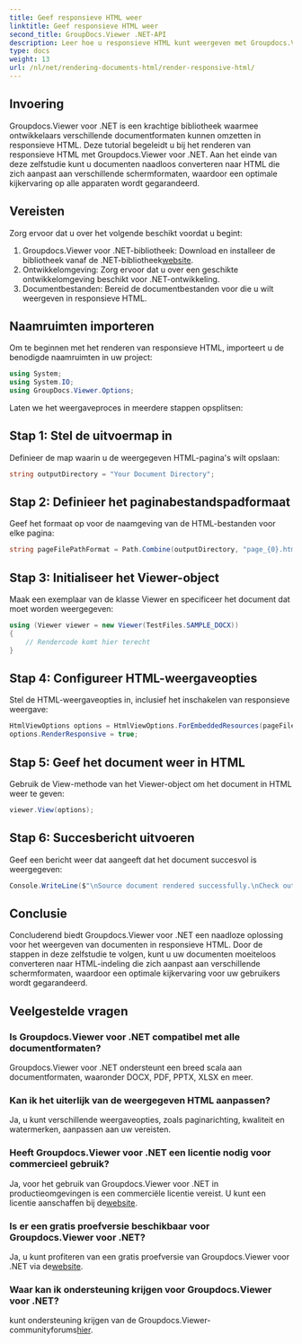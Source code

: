 ```yaml
---
title: Geef responsieve HTML weer
linktitle: Geef responsieve HTML weer
second_title: GroupDocs.Viewer .NET-API
description: Leer hoe u responsieve HTML kunt weergeven met Groupdocs.Viewer voor .NET, zodat u een optimale kijkervaring op alle apparaten kunt garanderen.
type: docs
weight: 13
url: /nl/net/rendering-documents-html/render-responsive-html/
---
```

## Invoering
Groupdocs.Viewer voor .NET is een krachtige bibliotheek waarmee ontwikkelaars verschillende documentformaten kunnen omzetten in responsieve HTML. Deze tutorial begeleidt u bij het renderen van responsieve HTML met Groupdocs.Viewer voor .NET. Aan het einde van deze zelfstudie kunt u documenten naadloos converteren naar HTML die zich aanpast aan verschillende schermformaten, waardoor een optimale kijkervaring op alle apparaten wordt gegarandeerd.
## Vereisten
Zorg ervoor dat u over het volgende beschikt voordat u begint:
1.  Groupdocs.Viewer voor .NET-bibliotheek: Download en installeer de bibliotheek vanaf de .NET-bibliotheek[website](https://releases.groupdocs.com/viewer/net/).
2. Ontwikkelomgeving: Zorg ervoor dat u over een geschikte ontwikkelomgeving beschikt voor .NET-ontwikkeling.
3. Documentbestanden: Bereid de documentbestanden voor die u wilt weergeven in responsieve HTML.

## Naamruimten importeren
Om te beginnen met het renderen van responsieve HTML, importeert u de benodigde naamruimten in uw project:
```csharp
using System;
using System.IO;
using GroupDocs.Viewer.Options;
```

Laten we het weergaveproces in meerdere stappen opsplitsen:
## Stap 1: Stel de uitvoermap in
Definieer de map waarin u de weergegeven HTML-pagina's wilt opslaan:
```csharp
string outputDirectory = "Your Document Directory";
```
## Stap 2: Definieer het paginabestandspadformaat
Geef het formaat op voor de naamgeving van de HTML-bestanden voor elke pagina:
```csharp
string pageFilePathFormat = Path.Combine(outputDirectory, "page_{0}.html");
```
## Stap 3: Initialiseer het Viewer-object
Maak een exemplaar van de klasse Viewer en specificeer het document dat moet worden weergegeven:
```csharp
using (Viewer viewer = new Viewer(TestFiles.SAMPLE_DOCX))
{
    // Rendercode komt hier terecht
}
```
## Stap 4: Configureer HTML-weergaveopties
Stel de HTML-weergaveopties in, inclusief het inschakelen van responsieve weergave:
```csharp
HtmlViewOptions options = HtmlViewOptions.ForEmbeddedResources(pageFilePathFormat);
options.RenderResponsive = true;
```
## Stap 5: Geef het document weer in HTML
Gebruik de View-methode van het Viewer-object om het document in HTML weer te geven:
```csharp
viewer.View(options);
```
## Stap 6: Succesbericht uitvoeren
Geef een bericht weer dat aangeeft dat het document succesvol is weergegeven:
```csharp
Console.WriteLine($"\nSource document rendered successfully.\nCheck output in {outputDirectory}.");
```

## Conclusie
Concluderend biedt Groupdocs.Viewer voor .NET een naadloze oplossing voor het weergeven van documenten in responsieve HTML. Door de stappen in deze zelfstudie te volgen, kunt u uw documenten moeiteloos converteren naar HTML-indeling die zich aanpast aan verschillende schermformaten, waardoor een optimale kijkervaring voor uw gebruikers wordt gegarandeerd.
## Veelgestelde vragen
### Is Groupdocs.Viewer voor .NET compatibel met alle documentformaten?
Groupdocs.Viewer voor .NET ondersteunt een breed scala aan documentformaten, waaronder DOCX, PDF, PPTX, XLSX en meer.
### Kan ik het uiterlijk van de weergegeven HTML aanpassen?
Ja, u kunt verschillende weergaveopties, zoals paginarichting, kwaliteit en watermerken, aanpassen aan uw vereisten.
### Heeft Groupdocs.Viewer voor .NET een licentie nodig voor commercieel gebruik?
 Ja, voor het gebruik van Groupdocs.Viewer voor .NET in productieomgevingen is een commerciële licentie vereist. U kunt een licentie aanschaffen bij de[website](https://purchase.groupdocs.com/buy).
### Is er een gratis proefversie beschikbaar voor Groupdocs.Viewer voor .NET?
 Ja, u kunt profiteren van een gratis proefversie van Groupdocs.Viewer voor .NET via de[website](https://releases.groupdocs.com/).
### Waar kan ik ondersteuning krijgen voor Groupdocs.Viewer voor .NET?
 kunt ondersteuning krijgen van de Groupdocs.Viewer-communityforums[hier](https://forum.groupdocs.com/c/viewer/9).